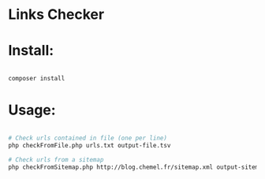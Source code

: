 Links Checker
====

Install:
======

```bash

composer install

```

Usage:
======

```bash

# Check urls contained in file (one per line)
php checkFromFile.php urls.txt output-file.tsv

# Check urls from a sitemap
php checkFromSitemap.php http://blog.chemel.fr/sitemap.xml output-sitemap.tsv

```